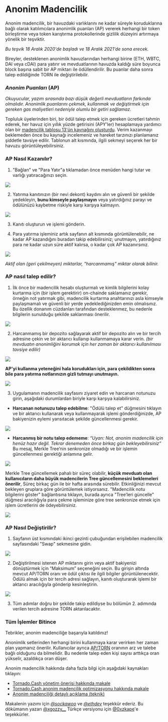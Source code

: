 # Anonim Madencilik

Anonim madencilik, bir havuzdaki varlıklarını ne kadar süreyle koruduklarına bağlı olarak katılımcılara anonimlik puanları (AP) vererek herhangi bir token birleştirme veya token karıştırma protokollerinde gizlilik düzeyini artırmaya yönelik bir teşviktir.

*Bu teşvik 18 Aralık 2020'de başladı ve 18 Aralık 2021'de sona erecek.*
 
Bireyler, desteklenen anonimlik havuzlarından herhangi birine (ETH, WBTC, DAI veya cDAI) para yatırır ve mevduatlarının havuzda kaldığı süre boyunca block başına sabit bir AP miktarı ile ödüllendirilir. Bu puanlar daha sonra talep edildiğinde TORN ile değiştirilebilir.


### _Anonim Puanları_ \(AP\)

*Okuyucular, yazım sırasında bazı düşük değerli mevduatların farkında olmalıdır. Anonimlik puanlarını çekmek, kullanmak ve değiştirmek için gereken gas maliyetleri nedeniyle olumlu bir getiri sağlamaz.*
 
Topluluk üyelerinden biri, bir ödül talep etmek için gereken ücretleri tahmin ederek, her havuz için yıllık yüzde getirisini (APY'ler) hesaplamaya yardımcı olan bir [madencilik  tablosu 13'ün kaynağını oluşturdu](https:/https://torn.community/t/anonymity-mining-spreadsheet/720/). Verim kazanmayı beklemeden önce bu kaynağı incelemeniz ve hareket tarzınızı  planlamanız şiddetle tavsiye edilir. Tablonun alt kısmında, ilgili sekmeyi seçerek her bir havuzu görüntüleyebilirsiniz.


### AP Nasıl Kazanılır?


1. "Bağlan" ve "Para Yatır"a tıklamadan önce menüden hangi tutar ve varlığı yatıracağınızı seçin.

![](https://i.imgur.com/2rnc9t2.png)


2. Yatırma kanıtınızın (bir nevi dekont) kaydını alın ve güvenli bir şekilde yedekleyin, **bunu kimseyle paylaşmayın** veya yatırdığınız parayı ve ödülünüzü kaybetme riskiyle karşı karşıya kalmayın.

![](https://i.imgur.com/mtxRRx4.png)


3. Kanıtı oluşturun ve işlemi gönderin.

5. Para yatırma işleminiz artık sayfanın alt kısmında görüntülenebilir, ne kadar AP kazandığını buradan takip edebilirsiniz; unutmayın, yatırdığınız para ne kadar uzun süre aktif kalırsa, o kadar çok AP kazanırsınız.

![](https://i.imgur.com/36p2zRl.png)


*Aktif olan (geri çekilmeyen) miktarlar, "harcanmamış" miktar olarak bilinir.*

### AP nasıl talep edilir?

1. İlk önce bir madencilik hesabı oluşturmalı ve kimlik bilgilerini kolay kurtarma için (bir işlem gerektirir) on-chainde saklamanız gerekir, örneğin not yatırmak gibi, madencilik kurtarma anahtarınızı asla kimseyle paylaşmamalı ve güvenli bir yerde yedeklediğinizden emin olmalısınız. Bu özellik donanım cüzdanları tarafından desteklenmez, bu nedenle bilgilerin sunulduğu şekilde saklanması önerilir.

![](https://i.imgur.com/KehQt1p.png)


2. Harcanmamış bir depozito sağlayarak aktif bir depozito alın ve bir tercih adresine çekin ve bir aktarıcı kullanıp kullanmamaya karar verin.
*(bir mevduatın anonimliğini korumak için her zaman bir aktarıcı kullanılması tavsiye edilir)*

![](https://i.imgur.com/Ja4pJiH.png)


**AP'yi kullanma yeteneğini hala korudukları için, para çekildikten sonra bile para yatırma notlarınızın gizli tutmayı unutmayın.**

![](.gitbook/assets/bpsqxxr.png)

3. Uygulamanın madencilik sayfasını ziyaret edin ve harcanan notunuzu girin, aşağıdaki durumlardan biriyle karşı karşıya kalabilirsiniz.


* **Harcanan notunuzu talep edebilme**: "Ödülü talep et" düğmesini tıklayın ve bir aktarıcı kullanarak veya kullanmayarak işlemi gönderdiğinizde, AP bakiyenizin eylemi yansıtacak şekilde güncellenmesi gerekir.


![](https://i.imgur.com/AZbz8l5.png)



* **Harcanmış bir notu talep edememe**: *“Uyarı: Not, anonim madencilik için henüz hazır değil. Tekrar denemeden önce birkaç gün bekleyebilirsiniz”*  Bu mesaj, Merkle Tree’nin senkronize olmadığı ve bir işlemin güncellenmesi gerektiği anlamına gelir.


![](https://i.imgur.com/6eBT9kF.png)


Merkle Tree güncellemek pahalı bir süreç olabilir, **küçük mevduatı olan kullanıcıların daha büyük madencilerin Tree güncellemesini beklemeleri önerilir**, Süreç birkaç gün ile bir hafta arasında sürebilir. Etkinliğinizi mevcut bekleyen gruplara göre görüntülemek istiyorsanız. "Madencilik notu bilgilerini göster" bağlantısına tıklayın, burada ayrıca "Tree’leri güncelle" düğmesi aracılığıyla para çekme işleminize göre tree senkronize etmek için işlem ücretlerini de ödeyebilirsiniz.

![](https://i.imgur.com/50Qasy6.png)


### AP Nasıl Değiştirilir?

1. Sayfanın üst kısmındaki ikinci gezinti çubuğundan erişilebilen madencilik sayfasındaki "Swap" sekmesine gidin.

![](https://i.imgur.com/bjHVDwk.png)


2. Değiştirilmesi istenen AP miktarını girin veya aktif bakiyenizi dönüştürmek için “Maksimum” seçeneğini seçin. Bu girişin altında mevcut AP/TORN oranı ve ödül çıktısı ile ilgili bilgiler görüntülenecektir. Ödülü almak için bir tercih adresi sağlayın, kanıtı oluşturarak işlemi bir aktarıcı aracılığıyla gönderip kesinleştirin.

![](https://i.imgur.com/t33rd8Y.png)


3. Tüm adımlar doğru bir şekilde takip edildiyse bu bölümün 2. adımında verilen tercih adresine TORN aktarılacaktır.

### Tüm İşlemler Bitince


Tebrikler, anonim madenciliğe başarıyla katıldınız!
 
Anonimlik setlerinden herhangi birini kullanmaya karar verirken her zaman plan yapmanız önerilir. Kullanıcılar ayrıca [AP/TORN](https:/https://duneanalytics.com/luckyallocator/Daily-AP-TORN-Rate-v2/) oranının arz ve talebe bağlı olduğunu da bilmelidir. Bu nedenle talep eden kişi sayısı arttıkça oran yükselir, azaldıkça oran düşer. 

Anonim madencilik hakkında daha fazla bilgi için aşağıdaki kaynakları tıklayın:

* [Tornado.Cash yönetim önerisi hakkında makale](https://tornado-cash.medium.com/tornado-cash-governance-proposal-a55c5c7d0703)
* [Tornado.Cash anonim madencilik optimizasyonu hakkında makale](https://tornado-cash.medium.com/gas-price-claimed-anonymity-mining-a-victim-but-now-everyone-can-claim-ap-5441aaa32a1a) 
* [Anonim madenciliği detaylı açıklama (teknik)](https://torn.community/t/anonymity-mining-technical-overview/15)

Makalenin yazımı için [_@sockawoo_](https://torn.community/u/sockawoo) ve [_@ethdev_](https://torn.community/u/ethdev) teşekkür ederiz.
Bu dökümanın yazarı [@xgozzy__](https://torn.community/u/xgozzy/summary)
Türkçe versiyonu için [@0xzkape](https://twitter.com/0xzkape)'e teşekkürler.


